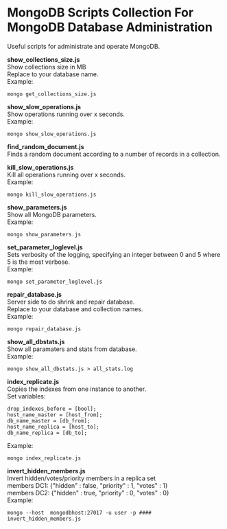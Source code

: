 # MongoDB Scripts Collection For MongoDB Database Administration

Useful scripts for administrate and operate MongoDB.

**show_collections_size.js** <br>
Show collections size in MB <br>
Replace to your database name.<br>
Example: 
```
mongo get_collections_size.js
```
**show_slow_operations.js** <br>
Show operations running over x seconds.<br>
Example: 
```
mongo show_slow_operations.js
```

**find_random_document.js**<br>
Finds a random document according to a number of records in a collection.<br>

**kill_slow_operations.js**<br>
Kill all operations running over x seconds.<br>
Example: 
```
mongo kill_slow_operations.js
```

**show_parameters.js**<br>
Show all MongoDB parameters.<br>
Example: 
```
mongo show_parameters.js
```

**set_parameter_loglevel.js**<br>
Sets verbosity of the logging, specifying an integer between 0 and 5  where 5 is the most verbose.<br>
Example: 
```
mongo set_parameter_loglevel.js
```

**repair_database.js** <br>
Server side to do shrink and repair database. <br>
Replace to your database and collection names.<br>
Example: 
```
mongo repair_database.js
```

**show_all_dbstats.js** <br>
Show all paramaters and stats from database.<br>
Example: 
```
mongo show_all_dbstats.js > all_stats.log
```

**index_replicate.js** <br>
Copies the indexes from one instance to another.<br>
Set variables: <br>

```
drop_indexes_before = [bool];
host_name_master = [host_from];
db_name_master = [db_from];
host_name_replica = [host_to];
db_name_replica = [db_to];
```
Example: 
```
mongo index_replicate.js
```

**invert_hidden_members.js** <br>
Invert hidden/votes/priority members in a replica set
<br>
members DC1: {"hidden" : false, "priority" : 1, "votes" : 1}<br>
members DC2: {"hidden" : true, "priority" : 0, "votes" : 0}<br>
Example:
```
mongo --host  mongodbhost:27017 -u user -p #### invert_hidden_members.js
```

